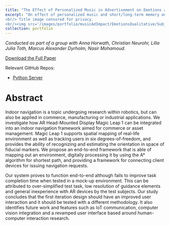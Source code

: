 ```yaml
---
title: "The Effect of Personalized Music in Advertisement on Emotions and Memory Performance"
excerpt: "On effect of personalized music and short/long-term memory on video content. How is a subject's memory performance affected when experiencing video content with and without music that is personalized? We used Spotify's API to retrieve arousal and valence features of test subjects' most recent Spotify listening trends, mapped that to their mood at the time of conducting the test and overlaid the  the best matching song on top of the video content.
<br/> Title image censored for privacy. 
<br/><img src='/images/portfolio/musicAdImpact/EmotionsQualitative/Subject08_censored.png'>"
collection: portfolio
---
```


*Conducted as part of a group with Anna Horwath, Christian Neurohr, Lilla Julia Toth, Marcus Alexander Dyrholm, Nasir Mohamoud.*

[Download the Full Paper](/files/portfolio/fullPapers/adEffect.pdf)

Relevant GitHub Repos:
- [Python Server](https://github.com/ernlavr/adImpact)

# Abstract
Indoor navigation is a topic undergoing research within robotics, but
can also be applied in commerce, manufacturing or industrial applications.
We investigate how AR Head-Mounted Display Magic Leap 1 can be integrated into an indoor navigation framework aimed for commerce or asset
management. Magic Leap 1 supports spatial mapping of real-life environment as well as tracking users in six degrees-of-freedom, and provides the
ability of recognizing and estimating the orientation in space of fiducial
markers. We propose an end-to-end framework that is able of mapping
out an environment, digitally processing it by using the A* algorithm for shortest path, and providing a framework
for connecting client devices for issuing navigation requests. 

Our system
proves to function end-to-end although fails to improve task completion
time when tested in a mock-up environment. This can be attributed to
over-simplified test task, low resolution of guidance elements and general
inexperience with AR devices by the test subjects. Our study concludes
that the first iteration design should have an improved user interaction
and it should be tested with a different methodology. It also identifies
future work and features such as IoT communication, computer vision
integration and a revamped user interface based around human-computer
interaction research.

